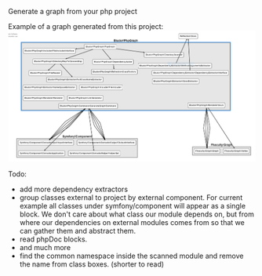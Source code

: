 Generate a graph from your php project

Example of a graph generated from this project:
![phpgraph](https://raw.githubusercontent.com/etudor/phpgraph/master/web/graph.png)

Todo:
- add more dependency extractors
- group classes external to project by external component. For current example 
all classes under symfony/component will appear as a single block. 
We don't care about what class our module depends on, 
but from where our dependencies on external modules comes from 
so that we can gather them and abstract them.
- read phpDoc blocks.
- and much more
- find the common namespace inside the scanned module and remove the name from class boxes. (shorter to read)
